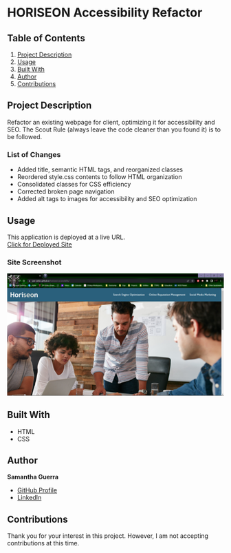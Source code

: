 # HORISEON Accessibility Refactor

## Table of Contents
1. [Project Description](#project-description)
2. [Usage](#usage)
3. [Built With](#built-with)
4. [Author](#author)
5. [Contributions](#contributions)

## Project Description

Refactor an existing webpage for client, optimizing it for accessibility and SEO. The Scout Rule (always leave the code cleaner than you found it) is to be followed.

### List of Changes

- Added title, semantic HTML tags, and reorganized classes
- Reordered style.css contents to follow HTML organization
- Consolidated classes for CSS efficiency
- Corrected broken page navigation
- Added alt tags to images for accessibility and SEO optimization

## Usage
This application is deployed at a live URL.</br>
[Click for Deployed Site](https://sam-antics.github.io/horiseon-accessibility/)
### Site Screenshot
![Deployed website](/assets/images/Screenshot.png)

## Built With
* HTML
* CSS

## Author
**Samantha Guerra**
- [GitHub Profile](https://github.com/Sam-Antics)
- [LinkedIn](https://www.linkedin.com/in/seguerra/)

## Contributions
Thank you for your interest in this project. However, I am not accepting contributions at this time.

